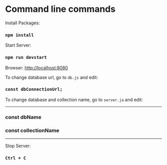 # Command line commands

Install Packages: 
### `npm install`

Start Server: 
### `npm run devstart`

Browser: [http://localhost:8080](http://localhost:8080)

To change database url, go to `db.js` and edit:
### `const dbConnectionUrl;`

To change database and collection name, go to `server.ja` and edit:

----
### const dbName 
### const collectionName
----

Stop Server: 
### `Ctrl + C`
